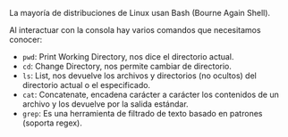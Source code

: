 La mayoría de distribuciones de Linux usan Bash (Bourne Again Shell).

Al interactuar con la consola hay varios comandos que necesitamos conocer:

- `pwd`: Print Working Directory, nos dice el directorio actual.
- `cd`: Change Directory, nos permite cambiar de directorio.
- `ls`: List, nos devuelve los archivos y directorios (no ocultos) del directorio actual o el especificado.
- `cat`: Concatenate, encadena carácter a carácter los contenidos de un archivo y los devuelve por la salida estándar.
- `grep`: Es una herramienta de filtrado de texto basado en patrones (soporta regex).
